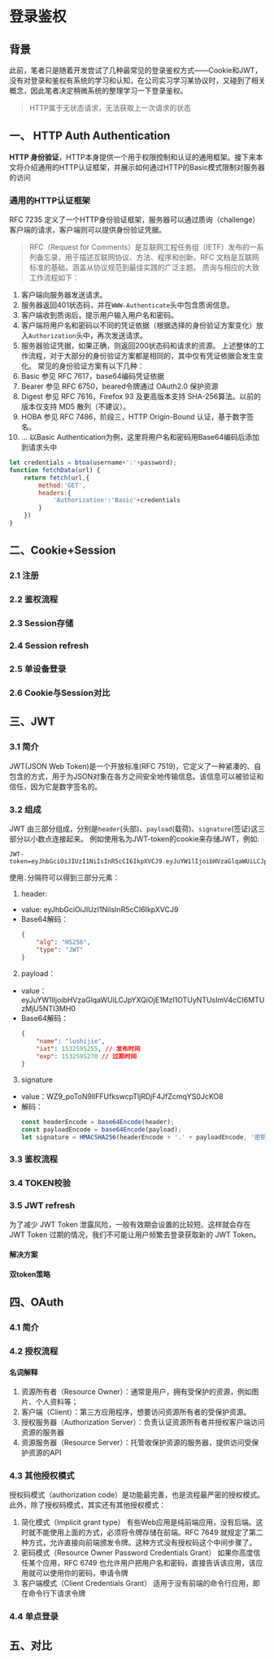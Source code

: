 # 登录鉴权
## 背景
此前，笔者只是随着开发尝试了几种最常见的登录鉴权方式——Cookie和JWT，没有对登录和鉴权有系统的学习和认知，在公司实习学习某协议时，又碰到了相关概念，因此笔者决定稍微系统的整理学习一下登录鉴权。
> HTTP属于无状态请求，无法获取上一次请求的状态
## 一、 HTTP Auth Authentication
**HTTP 身份验证**，HTTP本身提供一个用于权限控制和认证的通用框架。接下来本文将介绍通用的HTTP认证框架，并展示如何通过HTTP的Basic模式限制对服务器的访问
### 通用的HTTP认证框架
RFC 7235 定义了一个HTTP身份验证框架，服务器可以通过质询（challenge）客户端的请求，客户端则可以提供身份验证凭据。
> RFC（Request for Comments）是互联网工程任务组（IETF）发布的一系列备忘录，用于描述互联网协议、方法、程序和创新。RFC 文档是互联网标准的基础，涵盖从协议规范到最佳实践的广泛主题。
质询与相应的大致工作流程如下：
1. 客户端向服务器发送请求。
2. 服务器返回401状态码，并在`WWW-Authenticate`头中包含质询信息。
3. 客户端收到质询后，提示用户输入用户名和密码。
4. 客户端将用户名和密码以不同的凭证依据（根据选择的身份验证方案变化）放入`Authorization`头中，再次发送请求。
5. 服务器验证凭据，如果正确，则返回200状态码和请求的资源。
上述整体的工作流程，对于大部分的身份验证方案都是相同的，其中仅有凭证依据会发生变化。
常见的身份验证方案有以下几种：
1. Basic 参见 RFC 7617，base64编码凭证依据
2. Bearer 参见 RFC 6750，beared令牌通过 OAuth2.0 保护资源
3. Digest 参见 RFC 7616，Firefox 93 及更高版本支持 SHA-256算法。以前的版本仅支持 MD5 散列（不建议）。
4. HOBA 参见 RFC 7486，阶段三，HTTP Origin-Bound 认证，基于数字签名。
5. ...
以Basic Authentication为例，这里将用户名和密码用Base64编码后添加到请求头中
```js
let credentials = btoa(username+':'+password);
function fetchData(url) {
    return fetch(url,{
        method:'GET',
        headers:{
            'Authorization':'Basic'+credentials
        }
    })
}
```
## 二、Cookie+Session
### 2.1 注册
### 2.2 鉴权流程
### 2.3 Session存储
### 2.4 Session refresh
### 2.5 单设备登录
### 2.6 Cookie与Session对比
## 三、JWT
### 3.1 简介
JWT(JSON Web Token)是一个开放标准(RFC 7519)，它定义了一种紧凑的、自包含的方式，用于为JSON对象在各方之间安全地传输信息。该信息可以被验证和信任，因为它是数字签名的。
### 3.2 组成
JWT 由三部分组成，分别是`header`(头部)、`payload`(载荷)、`signature`(签证)这三部分以小数点连接起来。
例如使用名为JWT-token的cookie来存储JWT，例如:
```
JWT-token=eyJhbGciOiJIUzI1NiIsInR5cCI6IkpXVCJ9.eyJuYW1lIjoibHVzaGlqaWUiLCJpYXQiOjE1MzI1OTUyNTUsImV4cCI6MTUzMjU5NTI3MH0.WZ9_poToN9llFFUfkswcpTljRDjF4JfZcmqYS0JcKO8;
```
使用`.`分隔符可以得到三部分元素：
1. header:
- value: eyJhbGciOiJIUzI1NiIsInR5cCI6IkpXVCJ9
- Base64解码：
    ```json
    {
        "alg": "HS256", 
        "type": "JWT"
    }
    ```
2. payload：
- value：eyJuYW1lIjoibHVzaGlqaWUiLCJpYXQiOjE1MzI1OTUyNTUsImV4cCI6MTUzMjU5NTI3MH0      
- Base64解码：
    ```json
    {
        "name": "lushijie",
        "iat": 1532595255, // 发布时间
        "exp": 1532595270 // 过期时间
    }
    ```
3. signature
- value：WZ9_poToN9llFFUfkswcpTljRDjF4JfZcmqYS0JcKO8
- 解码：
    ```js
    const headerEncode = base64Encode(header);
    const payloadEncode = base64Encode(payload);
    let signature = HMACSHA256(headerEncode + '.' + payloadEncode, '密钥');
    ```
### 3.3 鉴权流程
### 3.4 TOKEN校验
### 3.5 JWT refresh
为了减少 JWT Token 泄露风险，一般有效期会设置的比较短。这样就会存在 JWT Token 过期的情况，我们不可能让用户频繁去登录获取新的 JWT Token。
#### 解决方案
**双token策略**
## 四、OAuth
### 4.1 简介
### 4.2 授权流程
#### 名词解释
1. 资源所有者（Resource Owner）：通常是用户，拥有受保护的资源，例如图片、个人资料等；
2. 客户端（Client）：第三方应用程序，想要访问资源所有者的受保护资源。
3. 授权服务器（Authorization Server）：负责认证资源所有者并授权客户端访问资源的服务器
4. 资源服务器（Resource Server）：托管收保护资源的服务器，提供访问受保护资源的API
### 4.3 其他授权模式
授权码模式（authorization code）是功能最完善，也是流程最严密的授权模式。此外，除了授权码模式，其实还有其他授权模式：
1. 简化模式（Implicit grant type）
有些Web应用是纯前端应用，没有后端。这时就不能使用上面的方式，必须将令牌存储在前端。RFC 7649 就规定了第二种方式，允许直接向前端颁发令牌。这种方式没有授权码这个中间步骤了。
2. 密码模式（Resource Owner Password Credentials Grant）
如果你高度信任某个应用，RFC 6749 也允许用户把用户名和密码，直接告诉该应用，该应用就可以使用你的密码，申请令牌
3. 客户端模式（Client Credentials Grant）
适用于没有前端的命令行应用，即在命令行下请求令牌
### 4.4 单点登录
## 五、对比